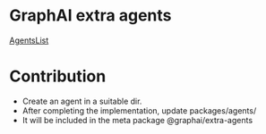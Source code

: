 # GraphAI extra agents

[AgentsList](https://github.com/receptron/graphai-agents/tree/main/docs/agentDocs)

# Contribution

- Create an agent in a suitable dir.
- After completing the implementation, update packages/agents/
- It will be included in the meta package @graphai/extra-agents
